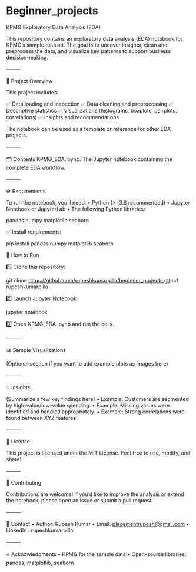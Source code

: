 # Beginner_projects

KPMG Exploratory Data Analysis (EDA)

This repository contains an exploratory data analysis (EDA) notebook for KPMG’s sample dataset. The goal is to uncover insights, clean and preprocess the data, and visualize key patterns to support business decision-making.

⸻

📌 Project Overview

This project includes:

✅ Data loading and inspection
✅ Data cleaning and preprocessing
✅ Descriptive statistics
✅ Visualizations (histograms, boxplots, pairplots, correlations)
✅ Insights and recommendations

The notebook can be used as a template or reference for other EDA projects.

⸻

🗂️ Contents
KPMG_EDA.ipynb: The Jupyter notebook containing the complete EDA workflow.

⸻

⚙️ Requirements

To run the notebook, you’ll need:
	•	Python (>=3.8 recommended)
	•	Jupyter Notebook or JupyterLab
	•	The following Python libraries:

pandas
numpy
matplotlib
seaborn

✅ Install requirements:

pip install pandas numpy matplotlib seaborn

🚀 How to Run

1️⃣ Clone this repository:

git clone https://github.com/rupeshkumarpilla/beginner_projects.git
cd rupeshkumarpilla

2️⃣ Launch Jupyter Notebook:

jupyter notebook

3️⃣ Open KPMG_EDA.ipynb and run the cells.

⸻

📊 Sample Visualizations

(Optional section if you want to add example plots as images here)

⸻

💡 Insights

(Summarize a few key findings here)
	•	Example: Customers are segmented by high-value/low-value spending.
	•	Example: Missing values were identified and handled appropriately.
	•	Example: Strong correlations were found between XYZ features.

⸻

📜 License

This project is licensed under the MIT License.
Feel free to use, modify, and share!

⸻

🤝 Contributing

Contributions are welcome!
If you’d like to improve the analysis or extend the notebook, please open an issue or submit a pull request.

⸻

📧 Contact
	•	Author: Rupesh Kumar
	•	Email: placementrupesh@gmail.com
	•	LinkedIn : rupeshkumarpilla

⸻

⭐️ Acknowledgments
	•	KPMG for the sample data
	•	Open-source libraries: pandas, matplotlib, seaborn


